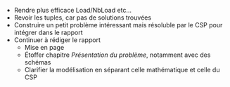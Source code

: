 - Rendre plus efficace Load/NbLoad etc...
- Revoir les tuples, car pas de solutions trouvées
- Construire un petit problème intéressant mais résoluble par le CSP pour intégrer dans le rapport
- Continuer à rédiger le rapport
  - Mise en page
  - Étoffer chapitre *Présentation du problème*, notamment avec des schémas
  - Clarifier la modélisation en séparant celle mathématique et celle du CSP
